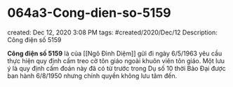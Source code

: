 # 064a3-Cong-dien-so-5159

created: Dec 12, 2020 3:08 PM
tags: #created/2020/Dec/12
Description: Công điện số 5159

**Công điện số 5159** là của [[Ngô Đình Diệm]] gửi đi ngày 6/5/1963 yêu cầu thực hiện quy định cấm treo cờ tôn giáo ngoài khuôn viên tôn giáo. Một lưu ý là quy định cấm đoán này đã có từ trước trong Dụ số 10 thời Bảo Đại được ban hành 6/8/1950 nhưng chính quyền không lưu tâm đến.
